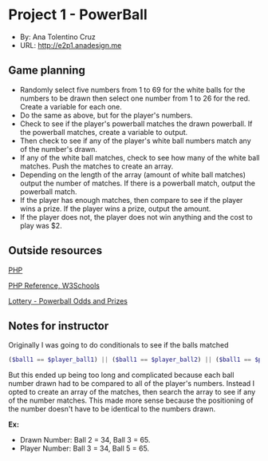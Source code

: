 # Project 1 - PowerBall
+ By: Ana Tolentino Cruz
+ URL: <http://e2p1.anadesign.me>

## Game planning
* Randomly select five numbers from 1 to 69 for the white balls for the numbers to be drawn then select one number from 1 to 26 for the red. Create a variable for each one. 
* Do the same as above, but for the player's numbers.
* Check to see if the player's powerball matches the drawn powerball. If the powerball matches, create a variable to output.
* Then check to see if any of the player's white ball numbers match any of the number's drawn. 
* If any of the white ball matches, check to see how many of the white ball matches. Push the matches to create an array.
* Depending on the length of the array (amount of white ball matches) output the number of matches. If there is a powerball match, output the powerball match.
* If the player has enough matches, then compare to see if the player wins a prize. If the player wins a prize, output the amount.
* If the player does not, the player does not win anything and the cost to play was $2.

## Outside resources
[PHP](https://www.php.net/)

[PHP Reference, W3Schools](https://www.w3schools.com/php/php_ref_overview.asp)

[Lottery - Powerball Odds and Prizes](https://edit.nylottery.ny.gov/sites/default/files/2020-03/Powerball_Odds_and_Prizes_0.pdf)


## Notes for instructor
Originally I was going to do conditionals to see if the balls matched 
```php 
($ball1 == $player_ball1) || ($ball1 == $player_ball2) || ($ball1 == $player_ball3)
```
But this ended up being too long and complicated because each ball number drawn had to be compared to all of the player's numbers. Instead I opted to create an array of the matches, then search the array to see if any of the number matches. This made more sense because the positioning of the number doesn't have to be identical to the numbers drawn. 

**Ex:**
* Drawn Number: Ball 2 = 34, Ball 3 = 65.
* Player Number: Ball 3 = 34, Ball 5 = 65.


